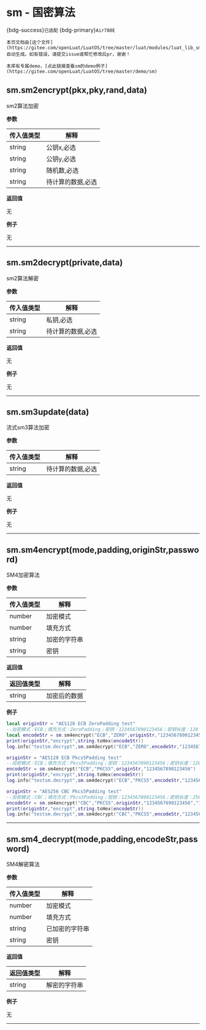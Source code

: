 # sm - 国密算法

{bdg-success}`已适配` {bdg-primary}`Air780E`

```{note}
本页文档由[这个文件](https://gitee.com/openLuat/LuatOS/tree/master/luat/modules/luat_lib_sm.c)自动生成。如有错误，请提交issue或帮忙修改后pr，谢谢！
```

```{tip}
本库有专属demo，[点此链接查看sm的demo例子](https://gitee.com/openLuat/LuatOS/tree/master/demo/sm)
```

## sm.sm2encrypt(pkx,pky,rand,data)



sm2算法加密

**参数**

|传入值类型|解释|
|-|-|
|string|公钥x,必选|
|string|公钥y,必选|
|string|随机数,必选|
|string|待计算的数据,必选|

**返回值**

无

**例子**

无

---

## sm.sm2decrypt(private,data)



sm2算法解密

**参数**

|传入值类型|解释|
|-|-|
|string|私钥,必选|
|string|待计算的数据,必选|

**返回值**

无

**例子**

无

---

## sm.sm3update(data)



流式sm3算法加密

**参数**

|传入值类型|解释|
|-|-|
|string|待计算的数据,必选|

**返回值**

无

**例子**

无

---

## sm.sm4encrypt(mode,padding,originStr,password)



SM4加密算法

**参数**

|传入值类型|解释|
|-|-|
|number|加密模式   |
|number|填充方式 |
|string|加密的字符串|
|string|密钥|

**返回值**

|返回值类型|解释|
|-|-|
|string|加密后的数据|

**例子**

```lua
local originStr = "AES128 ECB ZeroPadding test"
--加密模式：ECB；填充方式：ZeroPadding；密钥：1234567890123456；密钥长度：128 bit
local encodeStr = sm.sm4encrypt("ECB","ZERO",originStr,"1234567890123456")
print(originStr,"encrypt",string.toHex(encodeStr))
log.info("testsm.decrypt",sm.sm4decrypt("ECB","ZERO",encodeStr,"1234567890123456"))

originStr = "AES128 ECB Pkcs5Padding test"
--加密模式：ECB；填充方式：Pkcs5Padding；密钥：1234567890123456；密钥长度：128 bit
encodeStr = sm.sm4encrypt("ECB","PKCS5",originStr,"1234567890123456")
print(originStr,"encrypt",string.toHex(encodeStr))
log.info("testsm.decrypt",sm.sm4decrypt("ECB","PKCS5",encodeStr,"1234567890123456"))

originStr = "AES256 CBC Pkcs5Padding test"
--加密模式：CBC；填充方式：Pkcs5Padding；密钥：1234567890123456；密钥长度：256 bit；偏移量：1234567890666666
encodeStr = sm.sm4encrypt("CBC","PKCS5",originStr,"1234567890123456","1234567890666666")
print(originStr,"encrypt",string.toHex(encodeStr))
log.info("testsm.decrypt",sm.sm4decrypt("CBC","PKCS5",encodeStr,"1234567890123456","1234567890666666"))

```

---

## sm.sm4_decrypt(mode,padding,encodeStr,password)



SM4解密算法

**参数**

|传入值类型|解释|
|-|-|
|number|加密模式   |
|number|填充方式 |
|string|已加密的字符串|
|string|密钥|

**返回值**

|返回值类型|解释|
|-|-|
|string|解密的字符串|

**例子**

无

---

